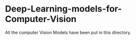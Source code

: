 # Deep-Learning-models-for-Computer-Vision

All the computer Vision Models have been put in this directory.
